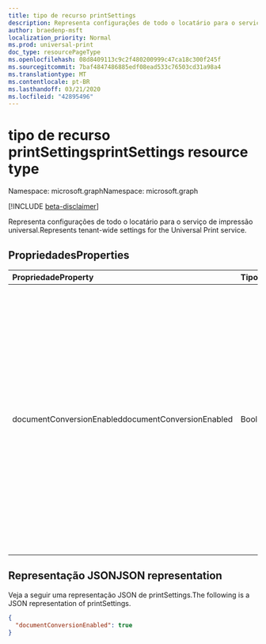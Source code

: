 ```yaml
---
title: tipo de recurso printSettings
description: Representa configurações de todo o locatário para o serviço de impressão universal.
author: braedenp-msft
localization_priority: Normal
ms.prod: universal-print
doc_type: resourcePageType
ms.openlocfilehash: 08d8409113c9c2f480200999c47ca18c300f245f
ms.sourcegitcommit: 7baf4847486885edf08ead533c76503cd31a98a4
ms.translationtype: MT
ms.contentlocale: pt-BR
ms.lasthandoff: 03/21/2020
ms.locfileid: "42895496"
---
```

# <a name="printsettings-resource-type"></a><span data-ttu-id="f2091-103">tipo de recurso printSettings</span><span class="sxs-lookup"><span data-stu-id="f2091-103">printSettings resource type</span></span>

<span data-ttu-id="f2091-104">Namespace: microsoft.graph</span><span class="sxs-lookup"><span data-stu-id="f2091-104">Namespace: microsoft.graph</span></span>

[!INCLUDE [beta-disclaimer](../../includes/beta-disclaimer.md)]

<span data-ttu-id="f2091-105">Representa configurações de todo o locatário para o serviço de impressão universal.</span><span class="sxs-lookup"><span data-stu-id="f2091-105">Represents tenant-wide settings for the Universal Print service.</span></span>

## <a name="properties"></a><span data-ttu-id="f2091-106">Propriedades</span><span class="sxs-lookup"><span data-stu-id="f2091-106">Properties</span></span>
| <span data-ttu-id="f2091-107">Propriedade</span><span class="sxs-lookup"><span data-stu-id="f2091-107">Property</span></span>     | <span data-ttu-id="f2091-108">Tipo</span><span class="sxs-lookup"><span data-stu-id="f2091-108">Type</span></span>        | <span data-ttu-id="f2091-109">Descrição</span><span class="sxs-lookup"><span data-stu-id="f2091-109">Description</span></span> |
|:-------------|:------------|:------------|
|<span data-ttu-id="f2091-110">documentConversionEnabled</span><span class="sxs-lookup"><span data-stu-id="f2091-110">documentConversionEnabled</span></span>|<span data-ttu-id="f2091-111">Boolean</span><span class="sxs-lookup"><span data-stu-id="f2091-111">Boolean</span></span>|<span data-ttu-id="f2091-112">Especifica se a conversão de documentos está habilitada para o locatário.</span><span class="sxs-lookup"><span data-stu-id="f2091-112">Specifies whether document conversion is enabled for the tenant.</span></span> <span data-ttu-id="f2091-113">Se a conversão de documentos estiver habilitada, o serviço de impressão universal converterá automaticamente os documentos em um formato compatível com a impressora (XPS para PDF), quando necessário.</span><span class="sxs-lookup"><span data-stu-id="f2091-113">If document conversion is enabled, Universal Print service will automatically convert documents into a format compatible with the printer (xps to pdf) when needed.</span></span>|

## <a name="json-representation"></a><span data-ttu-id="f2091-114">Representação JSON</span><span class="sxs-lookup"><span data-stu-id="f2091-114">JSON representation</span></span>

<span data-ttu-id="f2091-115">Veja a seguir uma representação JSON de printSettings.</span><span class="sxs-lookup"><span data-stu-id="f2091-115">The following is a JSON representation of printSettings.</span></span>
<!-- {
  "blockType": "resource",
  "optionalProperties": [

  ],
  "@odata.type": "microsoft.graph.printSettings"
}-->

```json
{
  "documentConversionEnabled": true
}

```
